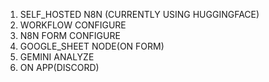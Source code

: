 1. SELF_HOSTED N8N (CURRENTLY USING HUGGINGFACE)
2. WORKFLOW CONFIGURE
3. N8N FORM CONFIGURE
4. GOOGLE_SHEET NODE(ON FORM)
5. GEMINI ANALYZE
6. ON APP(DISCORD)
